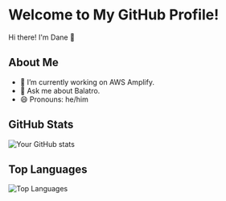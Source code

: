 # Welcome to My GitHub Profile!

Hi there! I'm Dane 👋

## About Me

- 🔭 I’m currently working on AWS Amplify.
- 💬 Ask me about Balatro.
- 😄 Pronouns: he/him

## GitHub Stats

![Your GitHub stats](https://github-readme-stats.vercel.app/api?username=dpilch&show_icons=true&hide_border=true&hide_title=true)

## Top Languages

![Top Languages](https://github-readme-stats.vercel.app/api/top-langs/?username=dpilch&layout=compact&hide=swift&hide_border=true&hide_tite=true)
